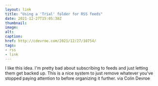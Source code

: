 ```yaml
---
layout: link
title: "Using a 'Trial' folder for RSS feeds"
date: 2021-12-27T15:05:38Z
thumbnail:
image:
alt:
caption:
href: http://cdevroe.com/2021/12/27/10754/
tags:
- rss
- link
---
```


I like this idea. I'm pretty bad about subscribing to feeds and just letting them get backed up. This is a nice system to just remove whatever you've stopped paying attention to before organizing it further. via Colin Devroe
